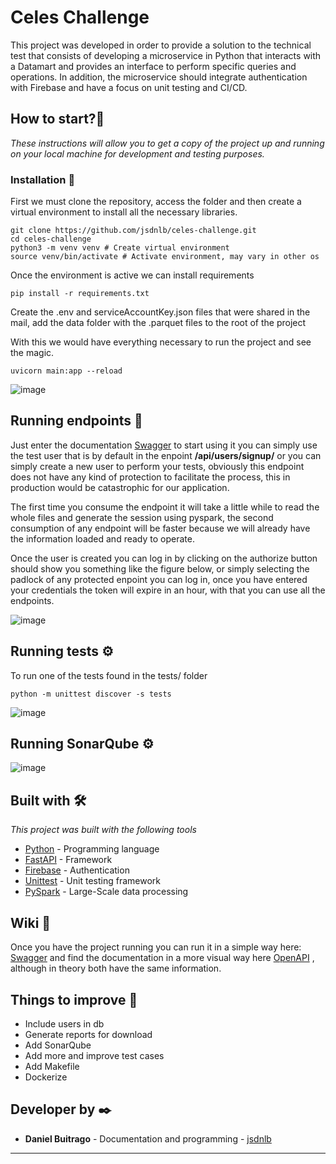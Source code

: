 # Celes Challenge

This project was developed in order to provide a solution to the technical test that consists of developing a microservice in Python that interacts with a Datamart and provides an interface to perform specific queries and operations. In addition, the microservice should integrate authentication with Firebase and have a focus on unit testing and CI/CD.

## How to start?🚀

_These instructions will allow you to get a copy of the project up and running on your local machine for development and testing purposes._

### Installation 🔧

First we must clone the repository, access the folder and then create a virtual environment to install all the necessary libraries.

```
git clone https://github.com/jsdnlb/celes-challenge.git
cd celes-challenge
python3 -m venv venv # Create virtual environment
source venv/bin/activate # Activate environment, may vary in other os
```

Once the environment is active we can install requirements

```
pip install -r requirements.txt
```

Create the .env and serviceAccountKey.json files that were shared in the mail, add the data folder with the .parquet files to the root of the project

With this we would have everything necessary to run the project and see the magic.

```
uvicorn main:app --reload
```

![image](https://github.com/jsdnlb/celes-challenge/assets/17171887/29403a99-e915-42e0-9fb9-ecb2ae45e6ff)

## Running endpoints 🔐

Just enter the documentation [Swagger](http://localhost:8000/docs#/) to start using it you can simply use the test user that is by default in the enpoint **/api/users/signup/** or you can simply create a new user to perform your tests, obviously this endpoint does not have any kind of protection to facilitate the process, this in production would be catastrophic for our application.

The first time you consume the endpoint it will take a little while to read the whole files and generate the session using pyspark, the second consumption of any endpoint will be faster because we will already have the information loaded and ready to operate.

Once the user is created you can log in by clicking on the authorize button should show you something like the figure below, or simply selecting the padlock of any protected enpoint you can log in, once you have entered your credentials the token will expire in an hour, with that you can use all the endpoints.

![image](https://github.com/jsdnlb/celes-challenge/assets/17171887/42510a48-0fb9-4c45-8268-d6f03465b639)

## Running tests ⚙️

To run one of the tests found in the tests/ folder

```
python -m unittest discover -s tests
```
![image](https://github.com/jsdnlb/celes-challenge/assets/17171887/84f3b4f0-a626-4238-9772-1846f9b08ae9)

## Running SonarQube ⚙️

![image](https://github.com/jsdnlb/celes-challenge/assets/17171887/737d81f5-1c90-4943-a966-558ce9678a31)


## Built with 🛠️

_This project was built with the following tools_

* [Python](https://www.python.org/) - Programming language
* [FastAPI](https://fastapi.tiangolo.com/) - Framework
* [Firebase](https://firebase.google.com/docs/auth/) - Authentication
* [Unittest](https://docs.python.org/3/library/unittest.html) - Unit testing framework
* [PySpark](https://spark.apache.org/docs/latest/api/python/index.html) - Large-Scale data processing

## Wiki 📖

Once you have the project running you can run it in a simple way here: [Swagger](http://localhost:8000/docs#/) and find the documentation in a more visual way here [OpenAPI](http://localhost:8000/redoc) , although in theory both have the same information.

## Things to improve 🌟

* Include users in db
* Generate reports for download
* Add SonarQube
* Add more and improve test cases
* Add Makefile
* Dockerize

## Developer by ✒️

* **Daniel Buitrago** - Documentation and programming - [jsdnlb](https://github.com/jsdnlb)

---
